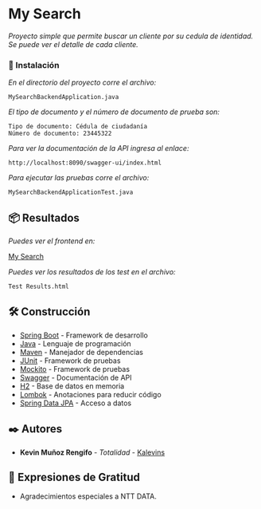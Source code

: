 # My Search

_Proyecto simple que permite buscar un cliente por su cedula de identidad. Se puede ver el detalle de cada cliente._

### 🔧 Instalación

_En el directorio del proyecto corre el archivo:_

```
MySearchBackendApplication.java
```

_El tipo de documento y el número de documento de prueba son:_

```
Tipo de documento: Cédula de ciudadanía
Número de documento: 23445322
```

_Para ver la documentación de la API ingresa al enlace:_

```
http://localhost:8090/swagger-ui/index.html
```

_Para ejecutar las pruebas corre el archivo:_

```
MySearchBackendApplicationTest.java
```

## 📦 Resultados

_Puedes ver el frontend en:_

[My Search](https://github.com/Kalevins/my-search)

_Puedes ver los resultados de los test en el archivo:_

```
Test Results.html
```

## 🛠️ Construcción

* [Spring Boot](https://spring.io/projects/spring-boot) - Framework de desarrollo
* [Java](https://www.java.com/es/) - Lenguaje de programación
* [Maven](https://maven.apache.org/) - Manejador de dependencias
* [JUnit](https://junit.org/junit5/) - Framework de pruebas
* [Mockito](https://site.mockito.org/) - Framework de pruebas
* [Swagger](https://swagger.io/) - Documentación de API
* [H2](https://www.h2database.com/html/main.html) - Base de datos en memoria
* [Lombok](https://projectlombok.org/) - Anotaciones para reducir código
* [Spring Data JPA](https://spring.io/projects/spring-data-jpa) - Acceso a datos

## ✒️ Autores

* **Kevin Muñoz Rengifo** - *Totalidad* - [Kalevins](https://github.com/Kalevins)

## 🎁 Expresiones de Gratitud

* Agradecimientos especiales a NTT DATA.
